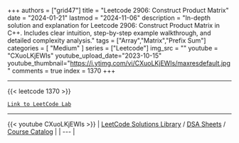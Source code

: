 
+++
authors = ["grid47"]
title = "Leetcode 2906: Construct Product Matrix"
date = "2024-01-21"
lastmod = "2024-11-06"
description = "In-depth solution and explanation for Leetcode 2906: Construct Product Matrix in C++. Includes clear intuition, step-by-step example walkthrough, and detailed complexity analysis."
tags = ["Array","Matrix","Prefix Sum"]
categories = [
    "Medium"
]
series = ["Leetcode"]
img_src = ""
youtube = "CXuoLKjEWIs"
youtube_upload_date="2023-10-15"
youtube_thumbnail="https://i.ytimg.com/vi/CXuoLKjEWIs/maxresdefault.jpg"
comments = true
index = 1370
+++



---
{{< leetcode 1370 >}}

[`Link to LeetCode Lab`](https://leetcode.com/problems/construct-product-matrix/description/)

---
{{< youtube CXuoLKjEWIs >}}
| [LeetCode Solutions Library](https://grid47.xyz/leetcode/) / [DSA Sheets](https://grid47.xyz/sheets/) / [Course Catalog](https://grid47.xyz/courses/) |
| --- |
